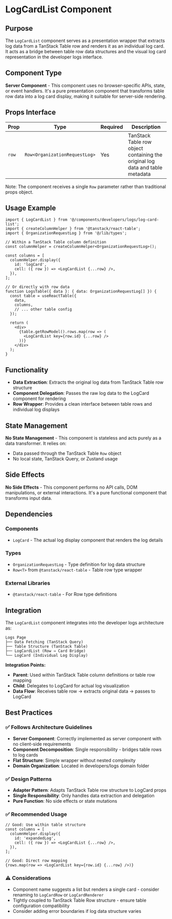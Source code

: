 # LogCardList Component

## Purpose

The `LogCardList` component serves as a presentation wrapper that extracts log data from a TanStack Table row and renders it as an individual log card. It acts as a bridge between table row data structures and the visual log card representation in the developer logs interface.

## Component Type

**Server Component** - This component uses no browser-specific APIs, state, or event handlers. It's a pure presentation component that transforms table row data into a log card display, making it suitable for server-side rendering.

## Props Interface

| Prop | Type | Required | Description |
|------|------|----------|-------------|
| `row` | `Row<OrganizationRequestLog>` | Yes | TanStack Table row object containing the original log data and table metadata |

Note: The component receives a single `Row` parameter rather than traditional props object.

## Usage Example

```tsx
import { LogCardList } from '@/components/developers/logs/log-card-list';
import { createColumnHelper } from '@tanstack/react-table';
import { OrganizationRequestLog } from '@/lib/types';

// Within a TanStack Table column definition
const columnHelper = createColumnHelper<OrganizationRequestLog>();

const columns = [
  columnHelper.display({
    id: 'logCard',
    cell: ({ row }) => <LogCardList {...row} />,
  }),
];

// Or directly with row data
function LogsTable({ data }: { data: OrganizationRequestLog[] }) {
  const table = useReactTable({
    data,
    columns,
    // ... other table config
  });

  return (
    <div>
      {table.getRowModel().rows.map(row => (
        <LogCardList key={row.id} {...row} />
      ))}
    </div>
  );
}
```

## Functionality

- **Data Extraction**: Extracts the original log data from TanStack Table row structure
- **Component Delegation**: Passes the raw log data to the LogCard component for rendering
- **Row Wrapper**: Provides a clean interface between table rows and individual log displays

## State Management

**No State Management** - This component is stateless and acts purely as a data transformer. It relies on:
- Data passed through the TanStack Table `Row` object
- No local state, TanStack Query, or Zustand usage

## Side Effects

**No Side Effects** - This component performs no API calls, DOM manipulations, or external interactions. It's a pure functional component that transforms input data.

## Dependencies

### Components
- `LogCard` - The actual log display component that renders the log details

### Types
- `OrganizationRequestLog` - Type definition for log data structure
- `Row<T>` from `@tanstack/react-table` - Table row type wrapper

### External Libraries
- `@tanstack/react-table` - For Row type definitions

## Integration

The `LogCardList` component integrates into the developer logs architecture as:

```
Logs Page
├── Data Fetching (TanStack Query)
├── Table Structure (TanStack Table)
├── LogCardList (Row → Card Bridge)
└── LogCard (Individual Log Display)
```

**Integration Points:**
- **Parent**: Used within TanStack Table column definitions or table row mapping
- **Child**: Delegates to LogCard for actual log visualization
- **Data Flow**: Receives table row → extracts original data → passes to LogCard

## Best Practices

### ✅ Follows Architecture Guidelines

- **Server Component**: Correctly implemented as server component with no client-side requirements
- **Component Decomposition**: Single responsibility - bridges table rows to log cards
- **Flat Structure**: Simple wrapper without nested complexity
- **Domain Organization**: Located in developers/logs domain folder

### ✅ Design Patterns

- **Adapter Pattern**: Adapts TanStack Table row structure to LogCard props
- **Single Responsibility**: Only handles data extraction and delegation
- **Pure Function**: No side effects or state mutations

### ✅ Recommended Usage

```tsx
// Good: Use within table structure
const columns = [
  columnHelper.display({
    id: 'expandedLog',
    cell: ({ row }) => <LogCardList {...row} />,
  }),
];

// Good: Direct row mapping
{rows.map(row => <LogCardList key={row.id} {...row} />)}
```

### ⚠️ Considerations

- Component name suggests a list but renders a single card - consider renaming to `LogCardRow` or `LogCardRenderer`
- Tightly coupled to TanStack Table Row structure - ensure table configuration compatibility
- Consider adding error boundaries if log data structure varies
